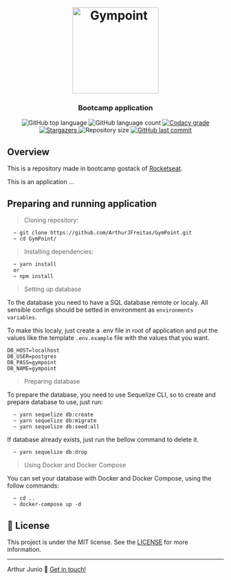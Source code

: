 <h1 align="center">
  <img alt="Gympoint" title="Gympoint" src="https://i.imgur.com/8Y4oSIa.png" width="200px" />
</h1>

<h3 align="center">
  Bootcamp application
</h3>

<p align="center">

  <img alt="GitHub top language" src="https://img.shields.io/badge/Javascript-98.0%25-blue">
  
  <img alt="GitHub language count" src="https://img.shields.io/github/languages/count/ArthurJFreitas/GymPoint.svg">
  
  <a href="https://www.codacy.com/manual/ArthurJFreitas/GymPoint?utm_source=github.com&amp;utm_medium=referral&amp;utm_content=ArthurJFreitas/GymPoint&amp;utm_campaign=Badge_Grade">
    <img alt="Codacy grade" src="https://api.codacy.com/project/badge/Grade/8c088bc5bc6748f0b6ad047a5c6e5cfc">
  </a>
  
  <a href="https://github.com/ArthurJFreitas/GymPoint//stargazers">
    <img alt="Stargazers" src="https://img.shields.io/github/stars/ArthurJFreitas/GymPoint?style=social">
  </a>
  
  <img alt="Repository size" src="https://img.shields.io/github/repo-size/ArthurJFreitas/GymPoint.svg">
  <a href="https://github.com/ArthurJFreitas/GymPoint/commits/master">
    <img alt="GitHub last commit" src="https://img.shields.io/github/last-commit/ArthurJFreitas/GymPoint.svg">
  </a>
</p>

## Overview

This is a repository made in bootcamp gostack of [Rocketseat](http://rocketseat.com.br).

This is an application ...

## Preparing and running application

> Cloning repository:

```shell
  ~ git clone https://github.com/ArthurJFreitas/GymPoint.git
  ~ cd GymPoint/
```

> Installing dependencies:

```shell
  ~ yarn install
  or
  ~ npm install
```

> Setting up database

To the database you need to have a SQL database remote or localy. All sensible configs should be setted in environment as `environments variables`.

To make this localy, just create a .env file in root of application and put the values like the template `.env.example` file with the values that you want.

```shell
DB_HOST=localhost
DB_USER=postgres
DB_PASS=gympoint
DB_NAME=gympoint
```

> Preparing database

To prepare the database, you need to use Sequelize CLI, so to create and prepare database to use, just run:

```shell
  ~ yarn sequelize db:create
  ~ yarn sequelize db:migrate
  ~ yarn sequelize db:seed:all
```

If database already exists, just run the bellow command to delete it.

```shell
  ~ yarn sequelize db:drop
```

> Using Docker and Docker Compose

You can set your database with Docker and Docker Compose, using the follow commands:

```shell
  ~ cd ..
  ~ docker-compose up -d
```
## :memo: License
This project is under the MIT license. See the [LICENSE](https://github.com/ArthurJFreitas/GymPoint/blob/master/LICENSE) for more information.

---

Arthur Junio :wave: [Get in touch!](https://www.linkedin.com/in/arthur-junio32/)

[nodejs]: https://nodejs.org/
[yarn]: https://yarnpkg.com/
[vc]: https://code.visualstudio.com/
[vceditconfig]: https://marketplace.visualstudio.com/items?itemName=EditorConfig.EditorConfig
[vceslint]: https://marketplace.visualstudio.com/items?itemName=dbaeumer.vscode-eslint


